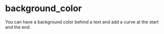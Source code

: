 # background_color
You can have a background color behind a text and add a curve at the start and the end.

